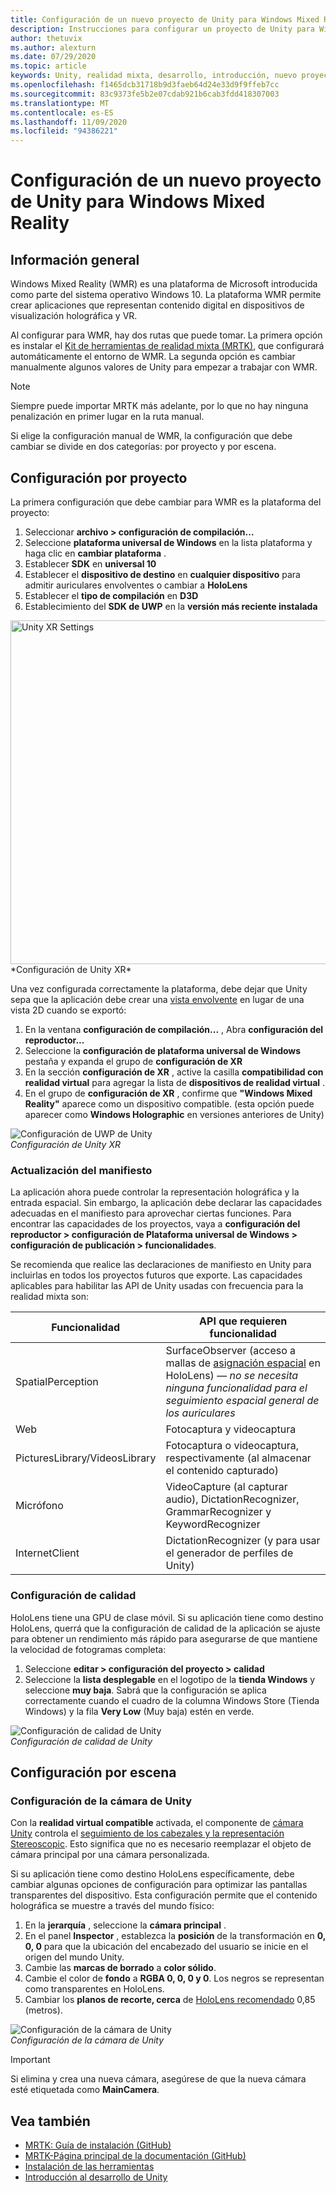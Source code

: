 ```yaml
---
title: Configuración de un nuevo proyecto de Unity para Windows Mixed Reality
description: Instrucciones para configurar un proyecto de Unity para Windows Mixed Reality
author: thetuvix
ms.author: alexturn
ms.date: 07/29/2020
ms.topic: article
keywords: Unity, realidad mixta, desarrollo, introducción, nuevo proyecto
ms.openlocfilehash: f1465dcb31718b9d3faeb64d24e33d9f9ffeb7cc
ms.sourcegitcommit: 83c9373fe5b2e07cdab921b6cab3fdd418307003
ms.translationtype: MT
ms.contentlocale: es-ES
ms.lasthandoff: 11/09/2020
ms.locfileid: "94386221"
---
```

# <a name="configure-a-new-unity-project-for-windows-mixed-reality"></a>Configuración de un nuevo proyecto de Unity para Windows Mixed Reality 

## <a name="overview"></a>Información general

Windows Mixed Reality (WMR) es una plataforma de Microsoft introducida como parte del sistema operativo Windows 10. La plataforma WMR permite crear aplicaciones que representan contenido digital en dispositivos de visualización holográfica y VR.

Al configurar para WMR, hay dos rutas que puede tomar. La primera opción es instalar el [Kit de herramientas de realidad mixta (MRTK)](https://microsoft.github.io/MixedRealityToolkit-Unity/Documentation/Installation.html), que configurará automáticamente el entorno de WMR. La segunda opción es cambiar manualmente algunos valores de Unity para empezar a trabajar con WMR. 

> [!NOTE]
> Siempre puede importar MRTK más adelante, por lo que no hay ninguna penalización en primer lugar en la ruta manual.

Si elige la configuración manual de WMR, la configuración que debe cambiar se divide en dos categorías: por proyecto y por escena.

## <a name="per-project-settings"></a>Configuración por proyecto

La primera configuración que debe cambiar para WMR es la plataforma del proyecto: 
1. Seleccionar **archivo > configuración de compilación...**
2. Seleccione **plataforma universal de Windows** en la lista plataforma y haga clic en **cambiar plataforma** .
3. Establecer **SDK** en **universal 10**
4. Establecer el **dispositivo de destino** en **cualquier dispositivo** para admitir auriculares envolventes o cambiar a **HoloLens**
5. Establecer el **tipo de compilación** en **D3D**
6. Establecimiento del **SDK de UWP** en la **versión más reciente instalada**

<img src="images/unity-uwp-settings.png" width="550px" alt="Unity XR Settings">
*Configuración de Unity XR*

Una vez configurada correctamente la plataforma, debe dejar que Unity sepa que la aplicación debe crear una [vista envolvente](../../design/app-views.md) en lugar de una vista 2D cuando se exportó:
1. En la ventana **configuración de compilación...** , Abra **configuración del reproductor...**
2. Seleccione la **configuración de plataforma universal de Windows** pestaña y expanda el grupo de **configuración de XR**
3. En la sección **configuración de XR** , active la casilla **compatibilidad con realidad virtual** para agregar la lista de **dispositivos de realidad virtual** .
4. En el grupo de **configuración de XR** , confirme que **"Windows Mixed Reality"** aparece como un dispositivo compatible. (esta opción puede aparecer como **Windows Holographic** en versiones anteriores de Unity)

![Configuración de UWP de Unity](images/xrsettings.png)<br>
*Configuración de Unity XR*

### <a name="updating-the-manifest"></a>Actualización del manifiesto

La aplicación ahora puede controlar la representación holográfica y la entrada espacial. Sin embargo, la aplicación debe declarar las capacidades adecuadas en el manifiesto para aprovechar ciertas funciones. Para encontrar las capacidades de los proyectos, vaya a **configuración del reproductor > configuración de Plataforma universal de Windows > configuración de publicación > funcionalidades**. 

Se recomienda que realice las declaraciones de manifiesto en Unity para incluirlas en todos los proyectos futuros que exporte. Las capacidades aplicables para habilitar las API de Unity usadas con frecuencia para la realidad mixta son:

|  Funcionalidad  |  API que requieren funcionalidad | 
|----------|----------|
|  SpatialPerception  |  SurfaceObserver (acceso a mallas de [asignación espacial](../../design/spatial-mapping.md) en HoloLens) &mdash; *no se necesita ninguna funcionalidad para el seguimiento espacial general de los auriculares* | 
|  Web  |  Fotocaptura y videocaptura | 
|  PicturesLibrary/VideosLibrary  |  Fotocaptura o videocaptura, respectivamente (al almacenar el contenido capturado) | 
|  Micrófono  |  VideoCapture (al capturar audio), DictationRecognizer, GrammarRecognizer y KeywordRecognizer | 
|  InternetClient  |  DictationRecognizer (y para usar el generador de perfiles de Unity) | 

### <a name="quality-settings"></a>Configuración de calidad

HoloLens tiene una GPU de clase móvil. Si su aplicación tiene como destino HoloLens, querrá que la configuración de calidad de la aplicación se ajuste para obtener un rendimiento más rápido para asegurarse de que mantiene la velocidad de fotogramas completa:
1. Seleccione **editar > configuración del proyecto > calidad**
2. Seleccione la **lista desplegable** en el logotipo de la **tienda Windows** y seleccione **muy baja**. Sabrá que la configuración se aplica correctamente cuando el cuadro de la columna Windows Store (Tienda Windows) y la fila **Very Low** (Muy baja) estén en verde.

![Configuración de calidad de Unity](images/getting-started-unity-quality-settings.jpg)<br>
*Configuración de calidad de Unity*

## <a name="per-scene-settings"></a>Configuración por escena

### <a name="unity-camera-settings"></a>Configuración de la cámara de Unity

Con la **realidad virtual compatible** activada, el componente de [cámara Unity](camera-in-unity.md) controla el [seguimiento de los cabezales y la representación Stereoscopic](../platform-capabilities-and-apis/rendering.md). Esto significa que no es necesario reemplazar el objeto de cámara principal por una cámara personalizada.

Si su aplicación tiene como destino HoloLens específicamente, debe cambiar algunas opciones de configuración para optimizar las pantallas transparentes del dispositivo. Esta configuración permite que el contenido holográfica se muestre a través del mundo físico:
1. En la **jerarquía** , seleccione la **cámara principal** .
2. En el panel **Inspector** , establezca la **posición** de la transformación en **0, 0, 0** para que la ubicación del encabezado del usuario se inicie en el origen del mundo Unity.
3. Cambie las **marcas de borrado** a **color sólido**.
4. Cambie el color de **fondo** a **RGBA 0, 0, 0 y 0**. Los negros se representan como transparentes en HoloLens.
5. Cambiar los **planos de recorte, cerca** de [HoloLens recomendado](camera-in-unity.md#clip-planes) 0,85 (metros).

![Configuración de la cámara de Unity](images/Unitycamerasettings.png)<br>
*Configuración de la cámara de Unity*

> [!IMPORTANT]
> Si elimina y crea una nueva cámara, asegúrese de que la nueva cámara esté etiquetada como **MainCamera**.

## <a name="see-also"></a>Vea también
* [MRTK: Guía de instalación (GitHub)](https://microsoft.github.io/MixedRealityToolkit-Unity/Documentation/Installation.html)
* [MRTK-Página principal de la documentación (GitHub)](https://microsoft.github.io/MixedRealityToolkit-Unity/README.html)
* [Instalación de las herramientas](../install-the-tools.md)
* [Introducción al desarrollo de Unity](unity-development-overview.md)
